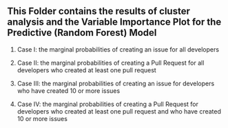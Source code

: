 ## This Folder contains the results of cluster analysis and the Variable Importance Plot for the Predictive (Random Forest) Model 

1. Case I: the marginal probabilities of creating an issue for all developers

1. Case II: the marginal probabilities of creating a Pull Request for all developers who created at least one pull request

1. Case III: the marginal probabilities of creating an issue for developers who have created 10 or more issues

1. Case IV: the marginal probabilities of creating a Pull Request for developers who created at least one pull request and who have created 10 or more issues
